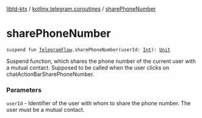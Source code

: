 [libtd-ktx](../index.md) / [kotlinx.telegram.coroutines](index.md) / [sharePhoneNumber](./share-phone-number.md)

# sharePhoneNumber

`suspend fun `[`TelegramFlow`](../kotlinx.telegram.core/-telegram-flow/index.md)`.sharePhoneNumber(userId: `[`Int`](https://kotlinlang.org/api/latest/jvm/stdlib/kotlin/-int/index.html)`): `[`Unit`](https://kotlinlang.org/api/latest/jvm/stdlib/kotlin/-unit/index.html)

Suspend function, which shares the phone number of the current user with a mutual contact.
Supposed to be called when the user clicks on chatActionBarSharePhoneNumber.

### Parameters

`userId` - Identifier of the user with whom to share the phone number. The user must be a
mutual contact.